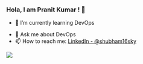 ### Hola, I am Pranit Kumar ! 👋




- 🌱 I’m currently learning DevOps

 <!--🤔 I’m looking for help with Terraform -->
- 💬 Ask me about DevOps
- 📫 How to reach me: [LinkedIn - @shubham16sky](https://www.linkedin.com/in/shubham16sky/)



<img src="https://github-readme-stats.vercel.app/api?username=shubham16sky&&show_icons=true&title_color=ffffff&icon_color=bb2acf&text_color=daf7dc&bg_color=151515">

